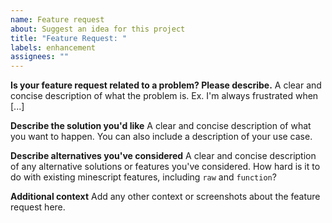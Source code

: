 ```yaml
---
name: Feature request
about: Suggest an idea for this project
title: "Feature Request: "
labels: enhancement
assignees: ""
---
```


**Is your feature request related to a problem? Please describe.**
A clear and concise description of what the problem is. Ex. I'm always frustrated when [...]

**Describe the solution you'd like**
A clear and concise description of what you want to happen. You can also include a description of your use case.

**Describe alternatives you've considered**
A clear and concise description of any alternative solutions or features you've considered. How hard is it to do with existing minescript features, including `raw` and `function`?

**Additional context**
Add any other context or screenshots about the feature request here.
